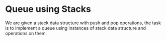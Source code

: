 # Queue using Stacks
We are given a stack data structure with push and pop operations, the task is to implement a queue using instances of stack data structure and operations on them.